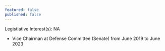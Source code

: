 ```yaml
---
featured: false
published: false
---
```

Legistlative Interest(s): NA

* Vice Chairman at Defense Committee (Senate) from June 2019 to June 2023
